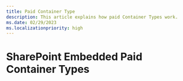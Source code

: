 ```yaml
---
title: Paid Container Type
description: This article explains how paid Container Types work.
ms.date: 02/29/2023
ms.localizationpriority: high
---
```


# SharePoint Embedded Paid Container Types